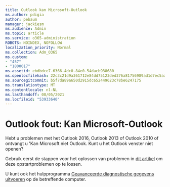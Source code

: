 ```yaml
---
title: Outlook kan Microsoft-Outlook
ms.author: pdigia
author: pebaum
manager: jackiesm
ms.audience: Admin
ms.topic: article
ms.service: o365-administration
ROBOTS: NOINDEX, NOFOLLOW
localization_priority: Normal
ms.collection: Adm_O365
ms.custom:
- "457"
- "1800017"
ms.assetid: ebdbdce7-6366-4dc0-84e0-54dacb938680
ms.openlocfilehash: 22c3c21d9a361712e84dd75123ded376a81756989ad1d7ec5aa573e0046c04b8
ms.sourcegitcommit: b5f7da89a650d2915dc652449623c78be6247175
ms.translationtype: MT
ms.contentlocale: nl-NL
ms.lasthandoff: 08/05/2021
ms.locfileid: "53933640"
---
```

# <a name="outlook-error-cannot-start-microsoft-outlook"></a>Outlook fout: Kan Microsoft-Outlook

Hebt u problemen met het Outlook 2016, Outlook 2013 of Outlook 2010 of ontvangt u 'Kan Microsoft niet Outlook. Kunt u het Outlook venster niet openen?
  
Gebruik eerst de stappen voor het oplossen van problemen in [dit artikel](https://support.office.com/article/I-can-t-start-Microsoft-Outlook-2016-2013-or-2010-or-receive-the-error-Cannot-start-Microsoft-Office-Outlook-Cannot-open-the-Outlook-Window-d1f69da6-b333-4650-97bf-4d77bd7abb85) om deze opstartproblemen op te lossen. 
  
U kunt ook het hulpprogramma [Geavanceerde diagnostische gegevens uitvoeren](https://aka.ms/SaRA-OutlookAdvDiagnostics) op de betreffende computer.